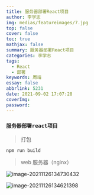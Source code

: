 ```yaml
---
title: 服务器部署React项目
author: 李学志
img: medias/featureimages/7.jpg
top: false
cover: false
toc: true
mathjax: false
summary: 服务器部署React项目
categories: 李学志
tags:
  - React
  - 部署
keywords: 周靖
essay: false
abbrlink: 5231
date: 2021-09-02 17:07:28
coverImg:
password:
---
```


### `服务器部署react项目`

> 打包

```
npm run build
```

> web 服务器（nginx）

![image-20211126134730432](http://qiniuyun.code520.com.cn/images/20211126134730.png)

![image-20211126134621398](http://qiniuyun.code520.com.cn/images/20211126134621.png)
